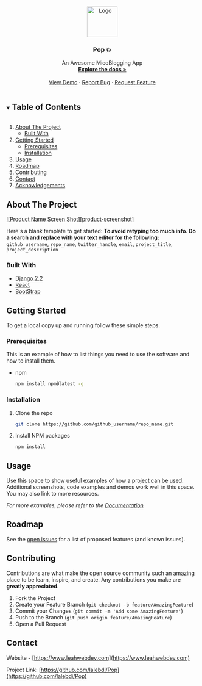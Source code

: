 <!-- PROJECT LOGO -->
<br />
<p align="center">
  <a href="https://github.com/lalebdi/Pop">
    <img src="images/logo.png" alt="Logo" width="80" height="80">
  </a>

  <h3 align="center">Pop 💥</h3>

  <p align="center">
    An Awesome MicoBlogging App
    <br />
    <a href="https://github.com/lalebdi/Pop"><strong>Explore the docs »</strong></a>
    <br />
    <br />
    <a href="https://github.com/lalebdi/Pop">View Demo</a>
    ·
    <a href="https://github.com/lalebdi/Pop/issues">Report Bug</a>
    ·
    <a href="https://github.com/lalebdi/Pop/issues">Request Feature</a>
  </p>
</p>



<!-- TABLE OF CONTENTS -->
<details open="open">
  <summary><h2 style="display: inline-block">Table of Contents</h2></summary>
  <ol>
    <li>
      <a href="#about-the-project">About The Project</a>
      <ul>
        <li><a href="#built-with">Built With</a></li>
      </ul>
    </li>
    <li>
      <a href="#getting-started">Getting Started</a>
      <ul>
        <li><a href="#prerequisites">Prerequisites</a></li>
        <li><a href="#installation">Installation</a></li>
      </ul>
    </li>
    <li><a href="#usage">Usage</a></li>
    <li><a href="#roadmap">Roadmap</a></li>
    <li><a href="#contributing">Contributing</a></li>
    <li><a href="#contact">Contact</a></li>
    <li><a href="#acknowledgements">Acknowledgements</a></li>
  </ol>
</details>



<!-- ABOUT THE PROJECT -->
## About The Project

[![Product Name Screen Shot][product-screenshot]](https://example.com)

Here's a blank template to get started:
**To avoid retyping too much info. Do a search and replace with your text editor for the following:**
`github_username`, `repo_name`, `twitter_handle`, `email`, `project_title`, `project_description`


### Built With

* [Django 2.2](https://www.djangoproject.com)
* [React](https://reactjs.org)
* [BootStrap](https://getbootstrap.com/docs/4.4/getting-started/introduction/)



<!-- GETTING STARTED -->
## Getting Started

To get a local copy up and running follow these simple steps.

### Prerequisites

This is an example of how to list things you need to use the software and how to install them.
* npm
  ```sh
  npm install npm@latest -g
  ```

### Installation

1. Clone the repo
   ```sh
   git clone https://github.com/github_username/repo_name.git
   ```
2. Install NPM packages
   ```sh
   npm install
   ```



<!-- USAGE EXAMPLES -->
## Usage

Use this space to show useful examples of how a project can be used. Additional screenshots, code examples and demos work well in this space. You may also link to more resources.

_For more examples, please refer to the [Documentation](https://example.com)_



<!-- ROADMAP -->
## Roadmap

See the [open issues](https://github.com/lalebdi/Pop/issues) for a list of proposed features (and known issues).



<!-- CONTRIBUTING -->
## Contributing

Contributions are what make the open source community such an amazing place to be learn, inspire, and create. Any contributions you make are **greatly appreciated**.

1. Fork the Project
2. Create your Feature Branch (`git checkout -b feature/AmazingFeature`)
3. Commit your Changes (`git commit -m 'Add some AmazingFeature'`)
4. Push to the Branch (`git push origin feature/AmazingFeature`)
5. Open a Pull Request



<!-- CONTACT -->
## Contact

Website - [https://www.leahwebdev.com](https://www.leahwebdev.com)

Project Link: [https://github.com/lalebdi/Pop](https://github.com/lalebdi/Pop)



